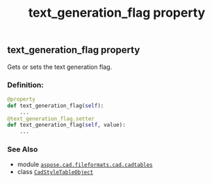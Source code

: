 ﻿---
title: text_generation_flag property
second_title: Aspose.CAD for Python via .NET API References
description: 
type: docs
weight: 230
url: /python-net/aspose.cad.fileformats.cad.cadtables/cadstyletableobject/text_generation_flag/
is_root: false
---

## text_generation_flag property


Gets or sets the text generation flag.
### Definition:
```python
@property
def text_generation_flag(self):
    ...
@text_generation_flag.setter
def text_generation_flag(self, value):
    ...
```

### See Also
* module [`aspose.cad.fileformats.cad.cadtables`](../../)
* class [`CadStyleTableObject`](/cad/python-net/aspose.cad.fileformats.cad.cadtables/cadstyletableobject)
